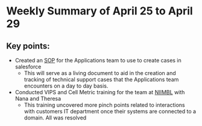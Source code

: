 # Weekly Summary of April 25 to April 29

## Key points:
- Created an [SOP](https://aicompanies.sharepoint.com/:w:/s/SolentimAppsTeam/ET1VfJivLaZPrSkdwp2REFQBMmTDmDDIEI-GOLwZEfuZ0Q?e=ppsMrH) for the Applications team to use to create cases in salesforce
  - This will serve as a living document to aid in the creation and tracking of technical support cases that the Applications team encounters on a day to day basis.
- Conducted VIPS and Cell Metric training for the team at [NIIMBL](https://advancedinstruments.lightning.force.com/lightning/r/Account/0014x00000sbcvUAAQ/view) with Nana and Theresa
  - This training uncovered more pinch points related to interactions with customers IT department once their systems are connected to a domain.  All was resolved
